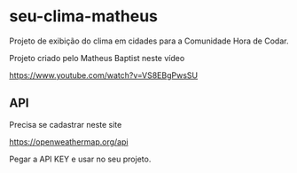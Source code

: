 # seu-clima-matheus
Projeto de exibição do clima em cidades para a Comunidade Hora de Codar.

Projeto criado pelo Matheus Baptist neste vídeo

https://www.youtube.com/watch?v=VS8EBgPwsSU


## API

Precisa se cadastrar neste site

https://openweathermap.org/api

Pegar a API KEY e usar no seu projeto.
